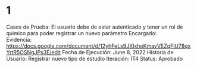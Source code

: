 # 1

Casos de Prueba: El usuario debe de estar autenticado y tener un rol de quimico para poder registrar un nuevo parámetro
Encargado:  
Evidencia: https://docs.google.com/document/d/12yhFeLs9JXIxhoKmavVEZqFiU78qxYrtR5OSNgJPs3E/edit
Fecha de Ejecución: June 8, 2022
Historia de Usuario: Registrar nuevo tipo de estudio
Iteración: IT4
Status: Aprobado